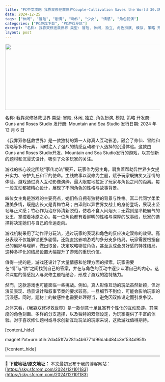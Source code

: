 ```yaml
---
title: "PC中文攻略 我靠双修拯救世界Couple-Cultivation Saves the World 30.39G"
date: 2024-12-25
tags: ["休闲", "冒险", "剧情", "动作", "少女", "情感", "角色扮演"]
categories: ["PC游戏下载", "PC游戏专区"]
excerpt: "名称: 我靠双修拯救世界 类型: 冒险, 休闲, 独立, 角色扮演, 模拟, 策略 开发商: Guns and Roses Studio 发行商: Mountain and Sea Studio 发行日期: 2024 年 12 月 6 日 《我靠双修拯救世界》是一款独特的第一人称真人互动影游，融合了&hellip;"
layout: post
---
```


<img class="aligncenter size-full wp-image-101184" src="https://sky.sfcrom.com/wp-content/uploads/2024/12/2024122503071349.webp" alt="" width="660" height="215" />

名称: 我靠双修拯救世界
类型: 冒险, 休闲, 独立, 角色扮演, 模拟, 策略
开发商: Guns and Roses Studio
发行商: Mountain and Sea Studio
发行日期: 2024 年 12 月 6 日

《我靠双修拯救世界》是一款独特的第一人称真人互动影游，融合了修仙、冒险和策略等多种元素，同时注入了强烈的情感互动和个人选择的沉浸体验。这款由Guns and Roses Studio开发、Mountain and Sea Studio发行的游戏，以其创新的题材和沉浸式设计，吸引了众多玩家的关注。

游戏的核心设定围绕“家传功法”展开，玩家作为男主角，肩负着帮助异世界少女提升实力、守护九丘和平的使命。主线故事以双修为主题，赋予玩家既搞笑又深情的体验。游戏通过真人互动影像演绎，最大限度地拉近了玩家与角色之间的距离。每一段互动都被精心设计，展现了不同角色的性格与故事背景。

四位女主角是游戏的主要亮点，她们各自拥有独特的背景与性格。富二代同学柔柔甜美多情，既是店长又是青梅竹马；白泽则以异世界女战士的身份登场，展现出坚韧与正义感；竹心作为治疗师清新脱俗，仿若不食人间烟火；无霜则是冷艳霸气的女王，掌控着冰原之心。每一位角色都有着鲜明的性格与深厚的故事线，玩家的选择将决定她们与自己的命运走向。

游戏机制采用了动作评分玩法，通过玩家的表现和角色的反应决定双修的效果。高分表现不仅能解锁更多剧情，还能直接影响游戏的多分支多结局。玩家需要根据自己的偏好与理解，做出取舍，决定攻略哪位角色，甚至达成全员好感的特殊结局。这种多样化的结局设置大幅提升了游戏的重玩价值。

值得一提的是，游戏还设计了大量情感和伦理方面的探索。玩家需要在“情”与“欲”之间找到自己的答案，并在与角色的互动中逐步认清自己的内心。这种深度的情感投入与双修主题相结合，形成了游戏的独特魅力。

然而，这款游戏也可能面临一些挑战。例如，真人影像互动的玩法虽然新颖，但对演员表现、场景设计和叙事节奏的要求较高。一旦细节不到位，可能会影响玩家的沉浸感。同时，题材上的敏感性也需要处理得当，避免因双修设定而引发争议。

总体来看，《我靠双修拯救世界》是一款创意十足且富有个性化的互动影游。其深度的角色刻画、多样的分支选择，以及独特的双修设定，为玩家提供了丰富的体验。对于喜欢修仙题材或寻求创新互动玩法的玩家来说，这款游戏值得期待。

[content_hide]

magnet:?xt=urn:btih:2da451f7a281b4b6771d96dab484c3ef534d95fb

[/content_hide]

---
📖 **下载地址/原文地址：** 本文最初发布于我的博客网站：[https://sky.sfcrom.com/2024/12/101183](https://sky.sfcrom.com/2024/12/101183)
